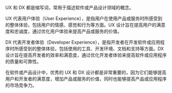 UX 和 DX 都是缩写词，常用于描述软件或产品设计领域的概念。

UX 代表用户体验（User Experience），是指用户在使用产品或服务时所感受到的整体体验，包括用户的情感、感觉和行为等方面。UX 设计旨在提高用户的满意度和忠诚度，通过优化用户体验来提高产品或服务的价值。

DX 代表开发者体验（Developer Experience），是指开发者在开发软件或应用程序时所感受到的整体体验，包括使用的工具、开发环境、文档和支持等方面。DX 设计旨在提高开发者的效率和满意度，通过优化开发者体验来提高软件或应用程序的质量和可靠性。

在软件或产品设计中，优秀的 UX 和 DX 设计都是非常重要的，因为它们能够提高用户和开发者的满意度，增加产品或服务的价值，同时也能够提高产品或应用程序的市场竞争力。